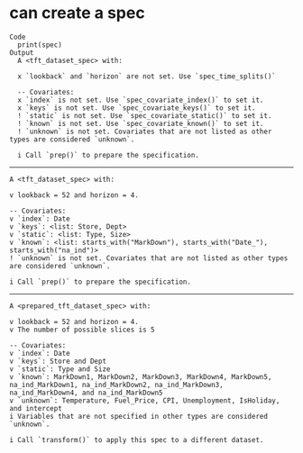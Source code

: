 # can create a spec

    Code
      print(spec)
    Output
      A <tft_dataset_spec> with:
      
      x `lookback` and `horizon` are not set. Use `spec_time_splits()` 
      
      -- Covariates: 
      x `index` is not set. Use `spec_covariate_index()` to set it.
      x `keys` is not set. Use `spec_covariate_keys()` to set it.
      ! `static` is not set. Use `spec_covariate_static()` to set it.
      ! `known` is not set. Use `spec_covariate_known()` to set it.
      ! `unknown` is not set. Covariates that are not listed as other types are considered `unknown`.
      
      i Call `prep()` to prepare the specification.

---

    A <tft_dataset_spec> with:
    
    v lookback = 52 and horizon = 4.
    
    -- Covariates: 
    v `index`: Date
    v `keys`: <list: Store, Dept>
    v `static`: <list: Type, Size>
    v `known`: <list: starts_with("MarkDown"), starts_with("Date_"), starts_with("na_ind")>
    ! `unknown` is not set. Covariates that are not listed as other types are considered `unknown`.
    
    i Call `prep()` to prepare the specification.

---

    A <prepared_tft_dataset_spec> with:
    
    v lookback = 52 and horizon = 4.
    v The number of possible slices is 5
    
    -- Covariates: 
    v `index`: Date
    v `keys`: Store and Dept
    v `static`: Type and Size
    v `known`: MarkDown1, MarkDown2, MarkDown3, MarkDown4, MarkDown5, na_ind_MarkDown1, na_ind_MarkDown2, na_ind_MarkDown3, na_ind_MarkDown4, and na_ind_MarkDown5
    v `unknown`: Temperature, Fuel_Price, CPI, Unemployment, IsHoliday, and intercept
    i Variables that are not specified in other types are considered `unknown`.
    
    i Call `transform()` to apply this spec to a different dataset.

